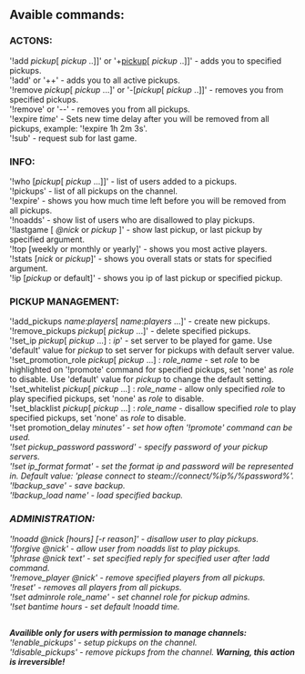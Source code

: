 ## Avaible commands:
### ACTONS:
'!add <i>pickup</i>[ <i>pickup</i> ..]]' or '+<u>pickup</u>[ <i>pickup</i> ..]]' - adds you to specified pickups.   
'!add' or '++' - adds you to all active pickups.    
'!remove <i>pickup</i>[ <i>pickup</i> ...]' or '-[<i>pickup</i>[ <i>pickup</i> ..]]' - removes you from specified pickups.  
'!remove' or '--' - removes you from all pickups.   
'!expire <i>time</i>' - Sets new time delay after you will be removed from all pickups, example: '!expire 1h 2m 3s'.     
'!sub' - request sub for last game.

### INFO:
'!who [<i>pickup</i>[ <i>pickup</i> ...]]' - list of users added to a pickups.    
'!pickups' - list of all pickups on the channel.    
'!expire' - shows you how much time left before you will be removed from all pickups.   
'!noadds' - show list of users who are disallowed to play pickups.  
'!lastgame [ <i>@nick</i> or <i>pickup</i> ]' - show last pickup, or last pickup by specified argument.     
'!top [weekly or monthly or yearly]' - shows you most active players.   
'!stats [<i>nick</i> or <i>pickup</i>]' - shows you overall stats or stats for specified argument.    
'!ip [<i>pickup</i> or default]' - shows you ip of last pickup or specified pickup.  

### PICKUP MANAGEMENT:
'!add_pickups <i>name</i>:<i>players</i>[ <i>name</i>:<i>players</i> ...]' - create new pickups.    
'!remove_pickups <i>pickup</i>[ <i>pickup</i> ...]' - delete specified pickups.   
'!set_ip <i>pickup</i>[ <i>pickup</i> ...] : <i>ip</i>' - set server to be played for game. Use 'default' value for <i>pickup</i> to set server for pickups with default server value.   
'!set_promotion_role <i>pickup</i>[ <i>pickup</i> ...] : <i>role_name</i> - set <i>role</i> to be highlighted on '!promote' command for specified pickups, set 'none' as <i>role</i> to disable. Use 'default' value for <i>pickup</i> to change the default setting.   
'!set_whitelist <i>pickup</i>[ <i>pickup</i> ...] : <i>role_name</i> - allow only specified <i>role</i> to play specified pickups, set 'none' as <i>role</i> to disable.   
'!set_blacklist <i>pickup</i>[ <i>pickup</i> ...] : <i>role_name</i> - disallow specified <i>role</i> to play specified pickups, set 'none' as <i>role</i> to disable.   
'!set promotion_delay <i>minutes<i>' - set how often '!promote' command can be used.   
'!set pickup_password <i>password</i>' - specify password of your pickup servers.    
'!set ip_format <i>format</i>' - set the format ip and password will be represented in. Default value: 'please connect to steam://connect/%ip%/%password%'.   
'!backup_save' - save backup.   
'!backup_load <i>name</i>' - load specified backup.  

### ADMINISTRATION:
'!noadd <i>@nick</i> [<i>hours</i>] [-r <i>reason</i>]' - disallow user to play pickups.   
'!forgive <i>@nick</i>' - allow user from noadds list to play pickups.   
'!phrase <i>@nick</i> <i>text</i>' - set specified reply for specified user after !add command.   
'!remove_player <i>@nick</i>' - remove specified players from all pickups.   
'!reset' - removes all players from all pickups.    
'!set adminrole <i>role_name</i>' - set channel role for pickup admins.   
'!set bantime <i>hours</i> - set default !noadd time.
## 
<b>Availible only for users with permission to manage channels:</b>     
'!enable_pickups' - setup pickups on the channel.   
'!disable_pickups' - remove pickups from the channel. <b>Warning, this action is irreversible!</b>
